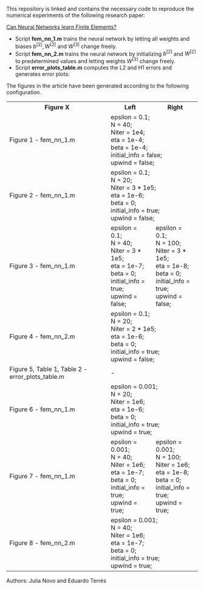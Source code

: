This repository is linked and contains the necessary code to reproduce the numerical experiments of the following research paper:

[Can Neural Networks learn Finite Elements?](https://www.researchgate.net/publication/380483586_Can_Neural_Networks_learn_Finite_Elements)

- Script **fem_nn_1.m** trains the neural network by letting all weights and biases $b^{[2]}, W^{[2]}$ and $W^{[3]}$ change freely.
- Script **fem_nn_2.m** trains the neural network by initializing $b^{[2]}$ and $W^{[2]}$ to predetermined values and letting weights $W^{[3]}$ change freely.
- Script **error_plots_table.m** computes the L2 and H1 errors and generates error plots:

The figures in the article have been generated according to the following configuration.

<table>
  <tr>
    <th>Figure X</th>
    <th>Left</th>
    <th>Right</th>
  </tr>
  <tr>
    <td>Figure 1 - fem_nn_1.m</td>
    <td colspan="2">epsilon = 0.1;<br> N = 40;<br> Niter = 1e4;<br> eta = 1e-4;<br> beta = 1e-4;<br> initial_info = false;<br> upwind = false;</td>
  </tr>
  <tr>
    <td>Figure 2 - fem_nn_1.m</td>
    <td colspan="2">epsilon = 0.1;<br> N = 20;<br> Niter = 3 * 1e5;<br> eta = 1e-6;<br> beta = 0;<br> initial_info = true;<br> upwind = false;</td>
  </tr>
  <tr>
    <td>Figure 3 - fem_nn_1.m</td>
    <td>epsilon = 0.1;<br> N = 40;<br> Niter = 3 * 1e5;<br> eta = 1e-7;<br> beta = 0;<br> initial_info = true;<br> upwind = false;</td>
    <td>epsilon = 0.1;<br> N = 100;<br> Niter = 3 * 1e5;<br> eta = 1e-8;<br> beta = 0;<br> initial_info = true;<br> upwind = false;</td>
  </tr>
  <tr>
    <td>Figure 4 - fem_nn_2.m</td>
    <td colspan="2">epsilon = 0.1;<br> N = 20;<br> Niter = 2 * 1e5;<br> eta = 1e-6;<br> beta = 0;<br> initial_info = true;<br> upwind = false;</td>
  </tr>
  <tr>
    <td>Figure 5, Table 1, Table 2 - error_plots_table.m</td>
    <td colspan="2">-</td>
  </tr>
  <tr>
    <td>Figure 6 - fem_nn_1.m</td>
    <td colspan="2">epsilon = 0.001;<br> N = 20;<br> Niter = 1e6;<br> eta = 1e-6;<br> beta = 0;<br> initial_info = true;<br> upwind = true;</td>
  </tr>
  <tr>
    <td>Figure 7 - fem_nn_1.m</td>
    <td>epsilon = 0.001;<br> N = 40;<br> Niter = 1e6;<br> eta = 1e-7;<br> beta = 0;<br> initial_info = true;<br> upwind = true;</td>
    <td>epsilon = 0.001;<br> N = 100;<br> Niter = 1e6;<br> eta = 1e-8;<br> beta = 0;<br> initial_info = true;<br> upwind = true;</td>
  </tr>
  <tr>
    <td>Figure 8 - fem_nn_2.m</td>
    <td colspan="2">epsilon = 0.001;<br> N = 40;<br> Niter = 1e6;<br> eta = 1e-7;<br> beta = 0;<br> initial_info = true;<br> upwind = true;</td>
  </tr>
</table>

Authors: Julia Novo and Eduardo Terrés

